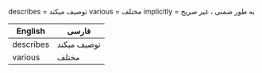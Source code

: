 describes = توصیف میکند
various = مختلف
implicitly = به طور ضمنی ، غیر صریح
 

| English   | فارسی       |
| --------- | ----------- |
| describes | توصیف میکند |
| various   | مختلف       |
 